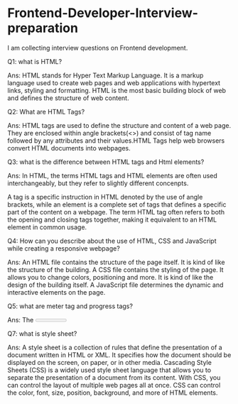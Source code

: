 # Frontend-Developer-Interview-preparation
I am collecting interview questions on Frontend development.

Q1: what is HTML?

Ans: HTML stands for Hyper Text Markup Language. It is a markup language used to create web pages and web applications with hypertext links, styling and formatting. HTML is the most basic building block of web and defines the structure of web content.

Q2: What are HTML Tags?

Ans: HTML tags are used to define the structure and content of a web page. They are enclosed within angle brackets(<>) and consist of tag name followed by any attributes and their values.HTML Tags help web browsers convert HTML documents into webpages.

Q3: what is the difference between HTML tags and Html elements?

Ans: In HTML, the terms HTML tags and HTML elements are often used interchangeably, but they refer to slightly different concenpts. 

A tag is a specific instruction in HTML denoted by the use of angle brackets, while an element is a complete set of tags that defines a specific part of the content on a webpage. The term HTML tag often refers to both the opening and closing tags together, making it equivalent to an HTML element in common usage.


Q4: How can you describe about the use of HTML, CSS and JavaScript while creating a responsive webpage?

Ans: An HTML file contains the structure of the page itself. It is kind of like the structure of the building. A CSS file contains the styling of the page. It allows you to change colors, positioning and more. It is kind of like the design of the building itself. A JavaScript file determines the dynamic and interactive elements on the page.

Q5: what are meter tag and progress tags?

Ans:  The <meter> tag defines a scalar measurement within a known range, or a fractional value. This is also known as a gauge.
The HTML <progress> tag is used to display the progress of a task, such as file upload, download, or installation. It is a part of HTML5 and is used to create a progress bar that shows the progress of a task. The tag has two attributes: value and max

Q7: what is style sheet?

Ans: A style sheet is a collection of rules that define the presentation of a document written in HTML or XML. It specifies how the document should be displayed on the screen, on paper, or in other media. Cascading Style Sheets (CSS) is a widely used style sheet language that allows you to separate the presentation of a document from its content. With CSS, you can control the layout of multiple web pages all at once. CSS can control the color, font, size, position, background, and more of HTML elements.
